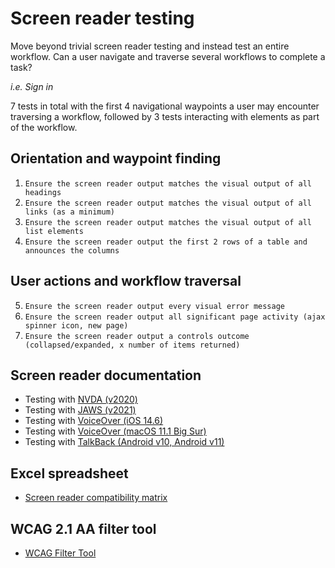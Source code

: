 # Screen reader testing
Move beyond trivial screen reader testing and instead test an entire workflow. Can a user navigate and traverse several workflows to complete a task?

_i.e. Sign in_

7 tests in total with the first 4 navigational waypoints a user may encounter traversing a workflow, followed by 3 tests interacting with elements as part of the workflow.

## Orientation and waypoint finding
1. `Ensure the screen reader output matches the visual output of all headings`
1. `Ensure the screen reader output matches the visual output of all links (as a minimum)`
1. `Ensure the screen reader output matches the visual output of all list elements`
1. `Ensure the screen reader output the first 2 rows of a table and announces the columns`

## User actions and workflow traversal
5. `Ensure the screen reader output every visual error message`
6. `Ensure the screen reader output all significant page activity (ajax spinner icon, new page)`
7. `Ensure the screen reader output a controls outcome (collapsed/expanded, x number of items returned)`

## Screen reader documentation
- Testing with [NVDA (v2020)](https://github.com/canaxess/accessibility-resources/blob/main/NVDA-TESTING.md)
- Testing with [JAWS (v2021)](https://github.com/canaxess/accessibility-resources/blob/main/JAWS-TESTING.md)
- Testing with [VoiceOver (iOS 14.6)](https://github.com/canaxess/accessibility-resources/blob/main/VOICEOVER-TESTING.md)
- Testing with [VoiceOver (macOS 11.1 Big Sur)](https://github.com/canaxess/accessibility-resources/blob/main/VOICEOVER-MACOS-TESTING.md)
- Testing with [TalkBack (Android v10, Android v11)](https://github.com/canaxess/accessibility-resources/blob/main/TALKBACK-TESTING.md)

## Excel spreadsheet
- [Screen reader compatibility matrix](https://github.com/canaxess/accessibility-resources/raw/main/screen-reader-compatibility-matrix.xlsx)

## WCAG 2.1 AA filter tool
- [WCAG Filter Tool](https://wcag-filter-tool.netlify.app/)
